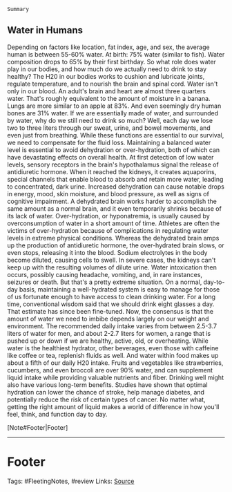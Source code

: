 `Summary`

## Water in Humans
 Depending on factors like location, fat index, age, and sex, the average human is between 55-60% water. 
At birth: 75% water (similar to fish). Water composition drops to 65% by their first birthday. So what role does water play in our bodies, and how much do we actually need to drink to stay healthy? The H20 in our bodies works to cushion and lubricate joints, regulate temperature, and to nourish the brain and spinal cord. Water isn't only in our blood. An adult's brain and heart are almost three quarters water. That's roughly equivalent to the amount of moisture in a banana. Lungs are more similar to an apple at 83%. And even seemingly dry human bones are 31% water. If we are essentially made of water, and surrounded by water, why do we still need to drink so much? Well, each day we lose two to three liters through our sweat, urine, and bowel movements, and even just from breathing.  While these functions are essential to our survival, we need to compensate for the fluid loss. Maintaining a balanced water level is essential to avoid dehydration or over-hydration, both of which can have devastating effects on overall health. At first detection of low water levels, sensory receptors in the brain's hypothalamus signal the release of antidiuretic hormone. When it reached the kidneys, it creates aquaporins, special channels that enable blood to absorb and retain more water, leading to concentrated, dark urine. Increased dehydration can cause notable drops in energy, mood, skin moisture, and blood pressure, as well as signs of cognitive impairment. A dehydrated brain works harder to accomplish the same amount as a normal brain, and it even temporarily shrinks because of its lack of water. Over-hydration, or hyponatremia, is usually caused by overconsumption of water in a short amount of time. Athletes are often the victims of over-hydration because of complications in regulating water levels in extreme physical conditions.  Whereas the dehydrated brain amps up the production of antidiuretic hormone, the over-hydrated brain slows, or even stops, releasing it into the blood. Sodium electrolytes in the body become diluted, causing cells to swell. In severe cases, the kidneys can't keep up with the resulting volumes of dilute urine. Water intoxication then occurs, possibly causing headache, vomiting, and, in rare instances, seizures or death. But that's a pretty extreme situation. On a normal, day-to-day basis, maintaining a well-hydrated system is easy to manage for those of us fortunate enough to have access to clean drinking water. For a long time, conventional wisdom said that we should drink eight glasses a day. That estimate has since been fine-tuned. Now, the consensus is that the amount of water we need to imbibe depends largely on our weight and environment. The recommended daily intake varies from between 2.5-3.7 liters of water for men, and about 2-2.7 liters for women, a range that is pushed up or down if we are healthy, active, old, or overheating. While water is the healthiest hydrator, other beverages, even those with caffeine like coffee or tea, replenish fluids as well. And water within food makes up about a fifth of our daily H20 intake. Fruits and vegetables like strawberries, cucumbers, and even broccoli are over 90% water, and can supplement liquid intake while providing valuable nutrients and fiber. Drinking well might also have various long-term benefits. Studies have shown that optimal hydration can lower the chance of stroke, help manage diabetes, and potentially reduce the risk of certain types of cancer. No matter what, getting the right amount of liquid makes a world of difference in how you'll feel, think, and function day to day.


[Note#Footer|Footer]

---
# Footer
Tags: #FleetingNotes, #review
Links: 
[Source]()



<!--stackedit_data:
eyJoaXN0b3J5IjpbNDQyMjU5ODc0XX0=
-->